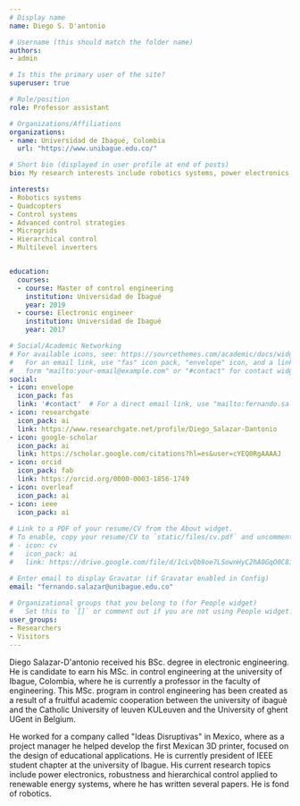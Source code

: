 ```yaml
---
# Display name
name: Diego S. D'antonio

# Username (this should match the folder name)
authors:
- admin

# Is this the primary user of the site?
superuser: true

# Role/position
role: Professor assistant

# Organizations/Affiliations
organizations:
- name: Universidad de Ibagué, Colombia
  url: "https://www.unibague.edu.co/"

# Short bio (displayed in user profile at end of posts)
bio: My research interests include robotics systems, power electronics and advanced control strategies.

interests:
- Robotics systems
- Quadcopters
- Control systems
- Advanced control strategies
- Microgrids
- Hierarchical control
- Multilevel inverters


education:
  courses:
  - course: Master of control engineering
    institution: Universidad de Ibagué
    year: 2019
  - course: Electronic engineer
    institution: Universidad de Ibagué
    year: 2017

# Social/Academic Networking
# For available icons, see: https://sourcethemes.com/academic/docs/widgets/#icons
#   For an email link, use "fas" icon pack, "envelope" icon, and a link in the
#   form "mailto:your-email@example.com" or "#contact" for contact widget.
social:
- icon: envelope
  icon_pack: fas
  link: '#contact'  # For a direct email link, use "mailto:fernando.salazar@unibague.edu.co".
- icon: researchgate
  icon_pack: ai
  link: https://www.researchgate.net/profile/Diego_Salazar-Dantonio
- icon: google-scholar
  icon_pack: ai
  link: https://scholar.google.com/citations?hl=es&user=cYEQ0RgAAAAJ
- icon: orcid
  icon_pack: fab
  link: https://orcid.org/0000-0003-1856-1749
- icon: overleaf
  icon_pack: ai
- icon: ieee
  icon_pack: ai
  
# Link to a PDF of your resume/CV from the About widget.
# To enable, copy your resume/CV to `static/files/cv.pdf` and uncomment the lines below.  
# - icon: cv
#   icon_pack: ai
#   link: https://drive.google.com/file/d/1cLvQb9oe7LSownHyC2hA0GqO0C8ioIdD/view

# Enter email to display Gravatar (if Gravatar enabled in Config)
email: "fernando.salazar@unibague.edu.co"
  
# Organizational groups that you belong to (for People widget)
#   Set this to `[]` or comment out if you are not using People widget.  
user_groups:
- Researchers
- Visitors
---
```


Diego Salazar-D'antonio received his BSc. degree in electronic engineering. He is candidate to earn his MSc. in control engineering at the university of Ibague, Colombia, where he is currently a professor in the faculty of engineering. This MSc. program in control engineering has been created as a result of a fruitful academic cooperation between the university of ibaguè and the Catholic University of leuven KULeuven and the University of ghent UGent in Belgium.

He worked for a company called "Ideas Disruptivas" in Mexico, where as a project manager he helped develop the first Mexican 3D printer, focused on the design of educational applications. He is currently president of IEEE student chapter at the university of Ibague. His current research topics include power electronics, robustness and hierarchical control applied to renewable energy systems, where he has written several papers. He is fond of robotics.
